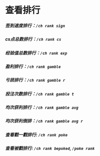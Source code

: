 # 查看排行

##### 签到速度排行：`/ch rank sign`
##### cs点总数排行：`/ch rank cs`
##### 经验值总数排行：`/ch rank exp`
##### 盈利排行：`/ch rank gamble`
##### 亏损排行：`/ch rank gamble r`
##### 投注次数排行：`/ch rank gamble t`
##### 均次获利排行：`/ch rank gamble avg`
##### 均次获利倒排：`/ch rank gamble avg r`

##### 查看戳一戳排行: `/ch rank poke`

##### 查看被戳排行: `/ch rank bepoked`, `/poke rank`